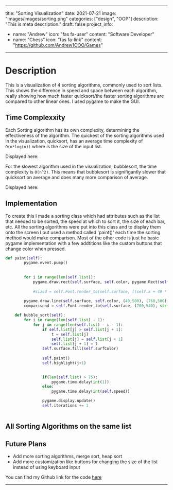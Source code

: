 ---
title: "Sorting Visualization"
date: 2021-07-21
image: "images/images/sorting.png"
categories: ["design", "OOP"]
description: "This is meta description."
draft: false
project_info:
- name: "Andrew"
  icon: "fas fa-user"
  content: "Software Developer"
- name: "Chess"
  icon: "fas fa-link"
  content: "https://github.com/Andrew1OOO/Games"

-----------

# Description
<!--more-->
This is a visualization of 4 sorting algorithms, commonly used to sort lists. This shows the difference in speed and space between each algorithm, really showing how much faster quicksort/the faster sorting algorithms are compared to other linear ones. I used pygame to make the GUI. 

## Time Complexxity

Each Sorting algorithm has its own complexity, determining the effectiveness of the algorithm. The quickest of the sorting algorithms used in the visualization, quicksort, has an average time complexity of `O(n*log(n))` where is the size of the input list.  

Displayed here:

<!-- display quicksort -->

For the slowest algorithm used in the visualization, bubblesort, the time complexity is `O(n^2)`. This means that bubblesort is signifigantly slower that quicksort on average and does many more comparison of average. 

Displayed here:

<!-- display bubblesort -->


## Implementation

To create this I made a sorting class which had attributes such as the list that needed to be sorted, the speed at which to sort it, the size of each bar, etc. All the sorting algorithms were put into this class and to display them onto the screen I put used a method called 'paint()' each time the sorting method would make comparison. Most of the other code is just he basic pygame implementation with a few addtitions like the custom buttons that change color when pressed. 


```python
def paint(self):
        pygame.event.pump()
        
        
        for i in range(len(self.list)):
            pygame.draw.rect(self.surface, self.color, pygame.Rect(self.x + (self.size+self.space) * i, self.y-self.list[i], self.size, self.list[i]))
            
            #sized = self.Font.render_to(self.surface, ((self.x + 49 * i)+15,self.y + 30), str(self.list[i]), (0,0,0))
            
        pygame.draw.line(self.surface, self.color, (40,500), (760,500), 1)
        comparisond = self.Font.render_to(self.surface, (700,540), str(self.iterations), (255,255,255))

    def bubble_sort(self):
        for i in range(len(self.list) - 1):
            for j in range(len(self.list) - i - 1):
                if self.list[j] > self.list[j + 1]:
                    t = self.list[j]
                    self.list[j] = self.list[j + 1]
                    self.list[j + 1] = t
                self.surface.fill(self.surfColor)
                
                self.paint()
                self.highlight(j+1)

                
                if(len(self.list) > 75):
                    pygame.time.delay(int(1))
                else:
                    pygame.time.delay(int(self.speed))

                pygame.display.update()
                self.iterations += 1
        
```
## All Sorting Algorithms on the same list

<!--show a gif of each algorithm on the same list-->

## Future Plans
 - Add more sorting algorithms, merge sort, heap sort
 - Add more customization like buttons for changing the size of the list instead of using keyboard input



You can find my Github link for the code [here](https://github.com/Andrew1OOO/Andrew-Projects)
***
